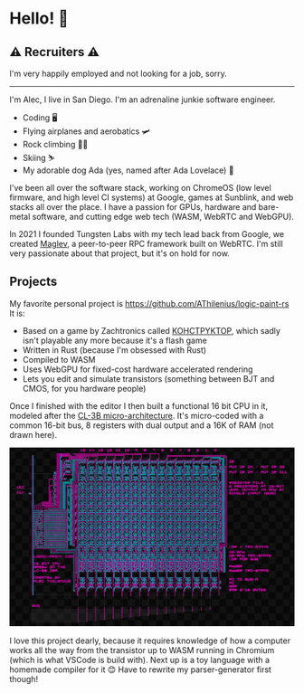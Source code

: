 # Hello! 👋

## ⚠️ **Recruiters** ⚠️

I'm very happily employed and not looking for a job, sorry.

---

I'm Alec, I live in San Diego. I'm an adrenaline junkie software engineer.

- Coding 🖥️
- Flying airplanes and aerobatics 🛩️
- Rock climbing 🧗‍♂️
- Skiing ⛷️
- My adorable dog Ada (yes, named after Ada Lovelace) 🐶

I've been all over the software stack, working on ChromeOS (low level firmware,
and high level CI systems) at Google, games at Sunblink, and web stacks all over
the place. I have a passion for GPUs, hardware and bare-metal software, and
cutting edge web tech (WASM, WebRTC and WebGPU).

In 2021 I founded Tungsten Labs with my tech lead back from Google, we created
[Maglev](https://gitlab.com/tungstenlabs/maglev), a peer-to-peer RPC framework
built on WebRTC. I'm still very passionate about that project, but it's on hold
for now.

## Projects

My favorite personal project is https://github.com/AThilenius/logic-paint-rs
It is:

- Based on a game by Zachtronics called
  [KOHCTPYKTOP](https://www.zachtronics.com/kohctpyktop-engineer-of-the-people/),
  which sadly isn't playable any more because it's a flash game
- Written in Rust (because I'm obsessed with Rust)
- Compiled to WASM
- Uses WebGPU for fixed-cost hardware accelerated rendering
- Lets you edit and simulate transistors (something between BJT and CMOS, for you hardware people)

Once I finished with the editor I then built a functional 16 bit CPU in it,
modeled after the [CL-3B
micro-architecture](http://users.ece.utexas.edu/~patt/05f.360N/handouts/360n.appC.pdf).
It's micro-coded with a common 16-bit bus, 8 registers with dual output and a
16K of RAM (not drawn here).

![CPU](https://github.com/AThilenius/logic-paint-rs/blob/main/misc/screenshots/logic-paint-cpu.png?raw=true)

I love this project dearly, because it requires knowledge of how a computer
works all the way from the transistor up to WASM running in Chromium (which is
what VSCode is build with). Next up is a toy language with a homemade compiler
for it 😊 Have to rewrite my parser-generator first though!
